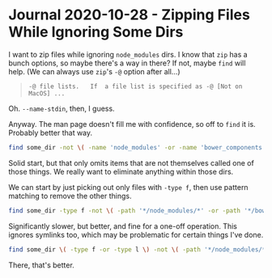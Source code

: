 Journal 2020-10-28 - Zipping Files While Ignoring Some Dirs
========

I want to zip files while ignoring `node_modules` dirs.  I know that `zip` has a bunch options, so maybe there's a way in there?  If not, maybe `find` will help.  (We can always use `zip`'s `-@` option after all...)

> ```
> -@ file lists.   If  a file list is specified as -@ [Not on MacOS] ...
> ```

Oh.  `--name-stdin`, then, I guess.

Anyway.  The man page doesn't fill me with confidence, so off to `find` it is.  Probably better that way.

```sh
find some_dir -not \( -name 'node_modules' -or -name 'bower_components' \) | less
```

Solid start, but that only omits items that are not themselves called one of those things.  We really want to eliminate anything within those dirs.

We can start by just picking out only files with `-type f`, then use pattern matching to remove the other things.

```sh
find some_dir -type f -not \( -path '*/node_modules/*' -or -path '*/bower_components/*' \) | less
```

Significantly slower, but better, and fine for a one-off operation.  This ignores symlinks too, which may be problematic for certain things I've done.

```sh
find some_dir \( -type f -or -type l \) -not \( -path '*/node_modules/*' -or -path '*/bower_components/*' \) | less
```

There, that's better.
